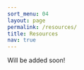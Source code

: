 ```yaml
---
sort_menu: 04
layout: page
permalink: /resources/
title: Resources
nav: true
---
```

Will be added soon!